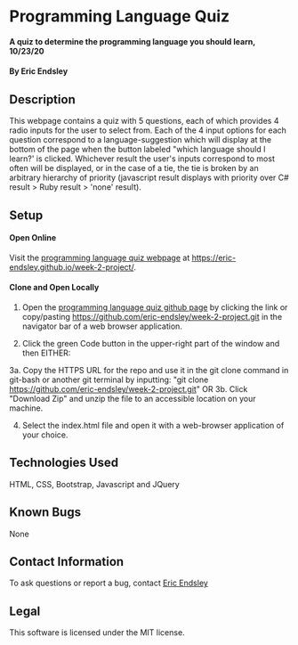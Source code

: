 # Programming Language Quiz

#### A quiz to determine the programming language you should learn, 10/23/20

#### By Eric Endsley

## Description

This webpage contains a quiz with 5 questions, each of which provides 4 radio inputs for the user to select from. Each of the 4 input options for each question correspond to a language-suggestion which will display at the bottom of the page when the button labeled "which language should I learn?' is clicked. Whichever result the user's inputs correspond to most often will be displayed, or in the case of a tie, the tie is broken by an arbitrary hierarchy of priority (javascript result displays with priority over C# result > Ruby result > 'none' result).

## Setup

#### Open Online
Visit the [programming language quiz webpage](https://eric-endsley.github.io/week-2-project/) at https://eric-endsley.github.io/week-2-project/.

#### Clone and Open Locally
 1. Open the [programming language quiz github page](https://github.com/eric-endsley/week-2-project.git) by clicking the link or copy/pasting https://github.com/eric-endsley/week-2-project.git in the navigator bar of a web browser application.

 2. Click the green Code button in the upper-right part of the window and then EITHER:

 3a. Copy the HTTPS URL for the repo and use it in the git clone command in git-bash or another git terminal by inputting: "git clone https://github.com/eric-endsley/week-2-project.git"
 OR
 3b. Click "Download Zip" and unzip the file to an accessible location on your machine.

 4. Select the index.html file and open it with a web-browser application of your choice.

## Technologies Used

HTML, CSS, Bootstrap, Javascript and JQuery

## Known Bugs

None

## Contact Information

To ask questions or report a bug, contact [Eric Endsley](mailto:eric.endsley4@gmail.com)

## Legal

This software is licensed under the MIT license.
